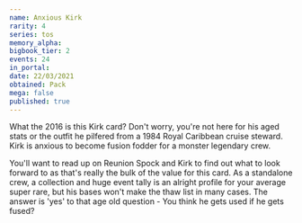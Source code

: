 ```yaml
---
name: Anxious Kirk
rarity: 4
series: tos
memory_alpha:
bigbook_tier: 2
events: 24
in_portal:
date: 22/03/2021
obtained: Pack
mega: false
published: true
---
```


What the 2016 is this Kirk card? Don't worry, you're not here for his aged stats or the outfit he pilfered from a 1984 Royal Caribbean cruise steward. Kirk is anxious to become fusion fodder for a monster legendary crew.

You'll want to read up on Reunion Spock and Kirk to find out what to look forward to as that's really the bulk of the value for this card. As a standalone crew, a collection and huge event tally is an alright profile for your average super rare, but his bases won't make the thaw list in many cases. The answer is 'yes' to that age old question - You think he gets used if he gets fused?
